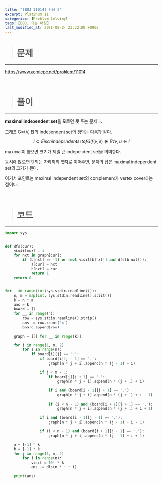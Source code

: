 ```yaml
---
title: "[BOJ 11014] 컨닝 2"
excerpt: Platinum II
categories: [Problem Solving]
tags: [BOJ, 이분 매칭]
last_modified_at: 2021-08-24 23:22:00 +0900
---
```


> # 문제
---

[<u>https://www.acmicpc.net/problem/11014</u>](https://www.acmicpc.net/problem/11014)

<br>

> # 풀이
---

**maximal independent set**을 모르면 못 푸는 문제다.

그래프 G=(V, E)의 independent set의 정의는 다음과 같다.

$$ I \subset E is an independent set of G if (v, e) \notin E \forall v, u \in I $$

maximal이 붙으면 크기가 제일 큰 independent set을 의미한다.

동시에 앉으면 안되는 자리끼리 엣지로 이어주면, 문제의 답은 maximal independent set의 크기가 된다.

여기서 포인트는 maximal independent set의 complement가 vertex cover라는 점이다.



<br>

> # 코드
---

```python
import sys


def dfs(cur):
    visit[cur] = 1
    for nxt in graph[cur]:
        if (b[nxt] == -1) or (not visit[b[nxt]] and dfs(b[nxt])):
            a[cur] = nxt
            b[nxt] = cur
            return 1
    return 0


for _ in range(int(sys.stdin.readline())):
    n, m = map(int, sys.stdin.readline().split())
    k = n * m
    ans = k
    board = []
    for __ in range(n):
        row = sys.stdin.readline().strip()
        ans -= row.count('x')
        board.append(row)
    
    graph = [[] for __ in range(k)]

    for j in range(1, m, 2):
        for i in range(n):
            if board[i][j] == '.':
                if board[i][j - 1] == '.':
                    graph[n * j + i].append(n * (j - 1) + i)
                
                if j < m - 1:
                    if board[i][j + 1] == '.':
                        graph[n * j + i].append(n * (j + 1) + i)
                    
                    if i and (board[i - 1][j + 1] == '.'):
                        graph[n * j + i].append(n * (j + 1) + i - 1)
                    
                    if (i < n - 1) and (board[i + 1][j + 1] == '.'):
                        graph[n * j + i].append(n * (j + 1) + i + 1)
                
                if i and (board[i - 1][j - 1] == '.'):
                    graph[n * j + i].append(n * (j - 1) + i - 1)
                
                if (i < n - 1) and (board[i + 1][j - 1] == '.'):
                    graph[n * j + i].append(n * (j - 1) + i + 1)

    a = [-1] * k
    b = [-1] * k
    for j in range(1, m, 2):
        for i in range(n):
            visit = [0] * k
            ans -= dfs(n * j + i)

    print(ans)
```